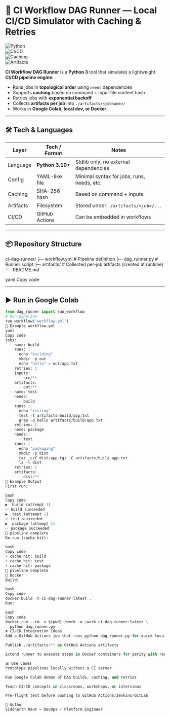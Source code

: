 # 🧩 CI Workflow DAG Runner — Local CI/CD Simulator with Caching & Retries

![Python](https://img.shields.io/badge/Python-3.10+-blue.svg?logo=python&logoColor=white)  
![CI/CD](https://img.shields.io/badge/CI/CD-DAG_Workflows-2088FF?logo=githubactions)  
![Caching](https://img.shields.io/badge/Cache-Content_Hash-4CAF50)  
![Artifacts](https://img.shields.io/badge/Artifacts-Per_Job-795548)  

**CI Workflow DAG Runner** is a **Python 3** tool that simulates a lightweight **CI/CD pipeline engine**:  
- Runs jobs in **topological order** using `needs` dependencies  
- Supports **caching** based on command + input file content hash  
- Retries jobs with **exponential backoff**  
- Collects **artifacts per job** into `./artifacts/<jobname>/`  
- Works in **Google Colab, local dev, or Docker**  

---

## 🛠 Tech & Languages

| Layer   | Tech / Format   | Notes                                       |
|---------|-----------------|---------------------------------------------|
| Language| **Python 3.10+**| Stdlib only, no external dependencies       |
| Config  | YAML-like file  | Minimal syntax for jobs, runs, needs, etc.  |
| Caching | SHA-256 hash    | Based on command + inputs                   |
| Artifacts| Filesystem     | Stored under `./artifacts/<job>/...`        |
| CI/CD   | GitHub Actions  | Can be embedded in workflows                |

---

## 📦 Repository Structure

ci-dag-runner/
├─ workflow.yml # Pipeline definition
├─ dag_runner.py # Runner script
├─ artifacts/ # Collected per-job artifacts (created at runtime)
└─ README.md

yaml
Copy code

---

## ▶️ Run in Google Colab

```python
from dag_runner import run_workflow
# Run pipeline
run_workflow("workflow.yml")
📄 Example workflow.yml
yaml
Copy code
jobs:
  - name: build
    runs: |
      echo "building"
      mkdir -p out
      echo "hello" > out/app.txt
    retries: 1
    inputs:
      - src/**
    artifacts:
      - out/**
  - name: test
    needs:
      - build
    runs: |
      echo "testing"
      test -f artifacts/build/app.txt
      grep -q hello artifacts/build/app.txt
    retries: 1
  - name: package
    needs:
      - test
    runs: |
      echo "packaging"
      mkdir -p dist
      tar -czf dist/app.tgz -C artifacts/build app.txt
      ls -l dist
    retries: 1
    artifacts:
      - dist/**
🧪 Example Output
First run:

bash
Copy code
▶️  build (attempt 1)
✅ build succeeded
▶️  test (attempt 1)
✅ test succeeded
▶️  package (attempt 1)
✅ package succeeded
🎉 pipeline complete
Re-run (cache hit):

bash
Copy code
⚡ cache hit: build
⚡ cache hit: test
⚡ cache hit: package
🎉 pipeline complete
🐳 Docker
Build:

bash
Copy code
docker build -t ci-dag-runner:latest .
Run:

bash
Copy code
docker run --rm -v $(pwd):/work -w /work ci-dag-runner:latest \
  python dag_runner.py
☸️ CI/CD Integration Ideas
Add a GitHub Actions job that runs python dag_runner.py for quick local-style pipelines

Publish ./artifacts/** as GitHub Actions artifacts

Extend runner to execute steps in Docker containers for parity with real CI

📊 Use Cases
Prototype pipelines locally without a CI server

Run Google Colab demos of DAG builds, caching, and retries

Teach CI/CD concepts in classrooms, workshops, or interviews

Pre-flight test before pushing to GitHub Actions/Jenkins/GitLab

👤 Author
Siddharth Raut — DevOps / Platform Engineer
